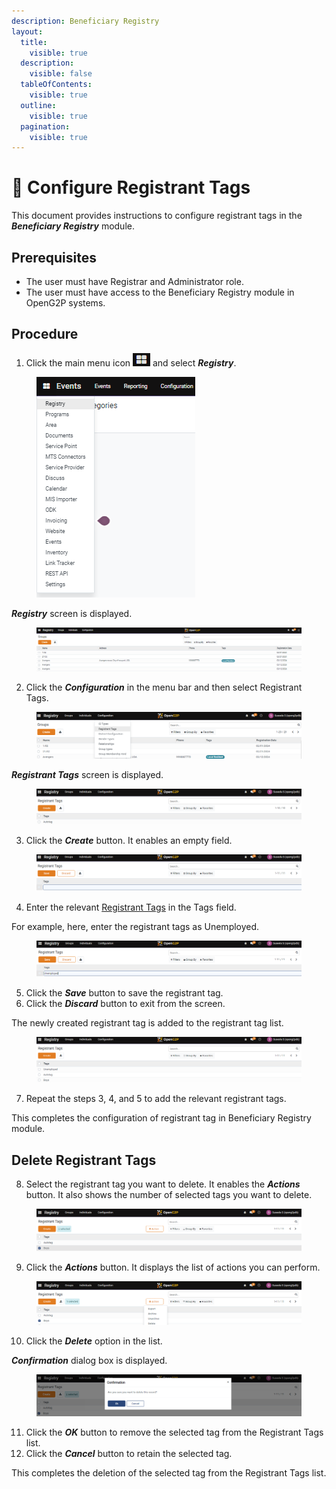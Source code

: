 ```yaml
---
description: Beneficiary Registry
layout:
  title:
    visible: true
  description:
    visible: false
  tableOfContents:
    visible: true
  outline:
    visible: true
  pagination:
    visible: true
---
```


# 📔 Configure Registrant Tags

This document provides instructions to configure registrant tags in the _**Beneficiary Registry**_ module.

## Prerequisites

* The user must have Registrar and Administrator role.
* The user must have access to the Beneficiary Registry module in OpenG2P systems.

## Procedure

1. Click the main menu icon ![](../../../../../.gitbook/assets/main-menu.png) and select _**Registry**_.

<figure><img src="../../../../../.gitbook/assets/main-menu-registry.png" alt=""><figcaption></figcaption></figure>

_**Registry**_ screen is displayed.

<figure><img src="../../../../../.gitbook/assets/registry.png" alt=""><figcaption></figcaption></figure>

2. Click the _**Configuration**_ in the menu bar and then select Registrant Tags.

<figure><img src="../../../../../.gitbook/assets/configuration-registrant-tags.png" alt=""><figcaption></figcaption></figure>

_**Registrant Tags**_ screen is displayed.

<figure><img src="../../../../../.gitbook/assets/registrant-tags.png" alt=""><figcaption></figcaption></figure>

3. Click the _**Create**_ button. It enables an empty field.

<figure><img src="../../../../../.gitbook/assets/registrant-tags-empty-field.png" alt=""><figcaption></figcaption></figure>

4. Enter the relevant [Registrant Tags](../#registrant-tags) in the Tags field.&#x20;

For example, here, enter the registrant tags as Unemployed.

<figure><img src="../../../../../.gitbook/assets/registrant-tags-fill-the-field.png" alt=""><figcaption></figcaption></figure>

5. Click the _**Save**_ button to save the registrant tag.
6. Click the _**Discard**_ button to exit from the screen.

The newly created registrant tag is added to the registrant tag list.

<figure><img src="../../../../../.gitbook/assets/registrant-tags-list.png" alt=""><figcaption></figcaption></figure>

7. Repeat the steps 3, 4, and 5 to add the relevant registrant tags.

This completes the configuration of registrant tag in Beneficiary Registry module.

## Delete Registrant Tags

8. Select the registrant tag you want to delete. It enables the _**Actions**_ button. It also shows the number of selected tags you want to delete.

<figure><img src="../../../../../.gitbook/assets/config-reg-tags-action.png" alt=""><figcaption></figcaption></figure>

9. Click the _**Actions**_ button. It displays the list of actions you can perform.

<figure><img src="../../../../../.gitbook/assets/config-reg-tags-action-list.png" alt=""><figcaption></figcaption></figure>

10. Click the _**Delete**_ option in the list.&#x20;

_**Confirmation**_ dialog box is displayed.

<figure><img src="../../../../../.gitbook/assets/config-reg-tags-confirmation (1).png" alt=""><figcaption></figcaption></figure>

11. Click the _**OK**_ button to remove the selected tag from the Registrant Tags list.
12. Click the _**Cancel**_ button to retain the selected tag.

This completes the deletion of the selected tag from the Registrant Tags list.

